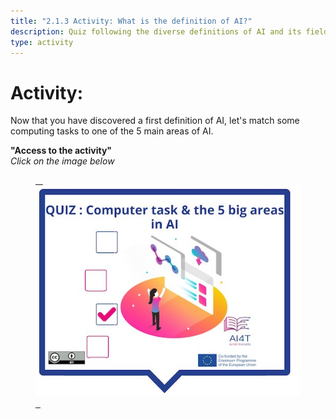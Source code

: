 ```yaml
---
title: "2.1.3 Activity: What is the definition of AI?"
description: Quiz following the diverse definitions of AI and its fields
type: activity
---
```


# Activity:  

Now that you have discovered a first definition of AI, let's match some computing tasks to one of the 5 main areas of AI.

**"Access to the activity"**  
_Click on the image below_
<a href="2-1-3-Quiz-definition-of-ai/2-1-3-Quiz-5-big-ideas-in-AI.html" target="_blank"><figure> 
  <img src="Images/VisuelQUIZComputerstasksandthe5bigsareasinAI.jpg" alt="Illustration of AI defintion quiz"/>  
</figure></a>
